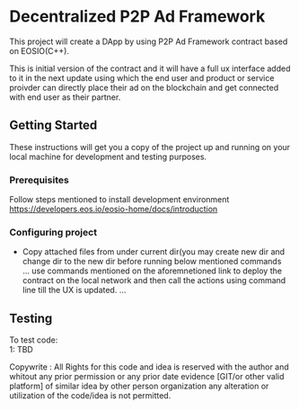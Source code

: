 # Decentralized P2P Ad Framework

This project will create a DApp by using P2P Ad Framework contract based on EOSIO(C++).

This is initial version of the contract and it will have a full ux interface added to it in the next update using which the end user and  product or service proivder can directly place their ad on the blockchain and get connected with end user as their partner.
## Getting Started

These instructions will get you a copy of the project up and running on your local machine for development and testing purposes.  

### Prerequisites

Follow steps mentioned to install development environment https://developers.eos.io/eosio-home/docs/introduction  

### Configuring project

- Copy attached files from under current dir(you may create new dir and change dir to the new dir before running below mentioned commands  
...
use commands mentioned on the aforemnetioned link to deploy the contract on the local network and then call the actions using command line till the UX is updated.
...
## Testing

To test code:  
1: TBD

Copywrite : All Rights for this code and idea is reserved with the author and whitout any prior permission or any prior date evidence [GIT/or other valid platform] of similar idea by other person organization any alteration or utilization of the code/idea is not permitted.
